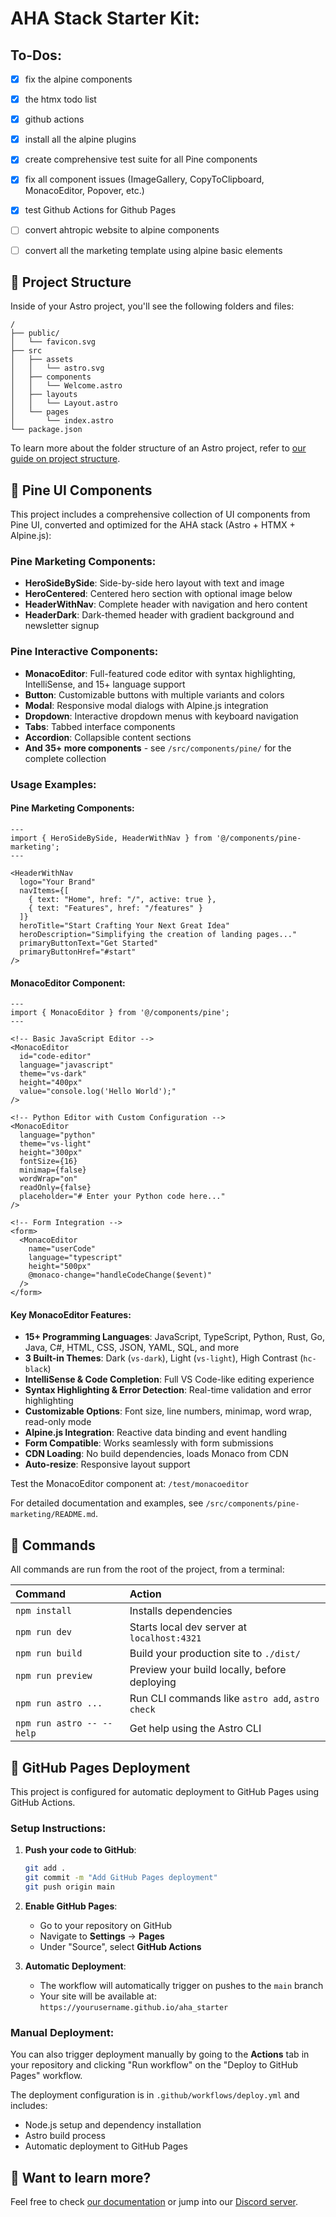 # AHA Stack Starter Kit: 

## To-Dos:
- [x] fix the alpine components
- [x] the htmx todo list
- [x] github actions
- [x] install all the alpine plugins
- [x] create comprehensive test suite for all Pine components
- [x] fix all component issues (ImageGallery, CopyToClipboard, MonacoEditor, Popover, etc.)
- [x] test Github Actions for Github Pages
- [ ] convert ahtropic website to alpine components
- [ ] convert all the marketing template using alpine basic elements


## 🚀 Project Structure

Inside of your Astro project, you'll see the following folders and files:

```text
/
├── public/
│   └── favicon.svg
├── src
│   ├── assets
│   │   └── astro.svg
│   ├── components
│   │   └── Welcome.astro
│   ├── layouts
│   │   └── Layout.astro
│   └── pages
│       └── index.astro
└── package.json
```

To learn more about the folder structure of an Astro project, refer to [our guide on project structure](https://docs.astro.build/en/basics/project-structure/).

## 🎨 Pine UI Components

This project includes a comprehensive collection of UI components from Pine UI, converted and optimized for the AHA stack (Astro + HTMX + Alpine.js):

### Pine Marketing Components:
- **HeroSideBySide**: Side-by-side hero layout with text and image
- **HeroCentered**: Centered hero section with optional image below  
- **HeaderWithNav**: Complete header with navigation and hero content
- **HeaderDark**: Dark-themed header with gradient background and newsletter signup

### Pine Interactive Components:
- **MonacoEditor**: Full-featured code editor with syntax highlighting, IntelliSense, and 15+ language support
- **Button**: Customizable buttons with multiple variants and colors
- **Modal**: Responsive modal dialogs with Alpine.js integration
- **Dropdown**: Interactive dropdown menus with keyboard navigation
- **Tabs**: Tabbed interface components
- **Accordion**: Collapsible content sections
- **And 35+ more components** - see `/src/components/pine/` for the complete collection

### Usage Examples:

#### Pine Marketing Components:
```astro
---
import { HeroSideBySide, HeaderWithNav } from '@/components/pine-marketing';
---

<HeaderWithNav
  logo="Your Brand"
  navItems={[
    { text: "Home", href: "/", active: true },
    { text: "Features", href: "/features" }
  ]}
  heroTitle="Start Crafting Your Next Great Idea"
  heroDescription="Simplifying the creation of landing pages..."
  primaryButtonText="Get Started"
  primaryButtonHref="#start"
/>
```

#### MonacoEditor Component:
```astro
---
import { MonacoEditor } from '@/components/pine';
---

<!-- Basic JavaScript Editor -->
<MonacoEditor 
  id="code-editor"
  language="javascript"
  theme="vs-dark"
  height="400px"
  value="console.log('Hello World');"
/>

<!-- Python Editor with Custom Configuration -->
<MonacoEditor 
  language="python"
  theme="vs-light"
  height="300px"
  fontSize={16}
  minimap={false}
  wordWrap="on"
  readOnly={false}
  placeholder="# Enter your Python code here..."
/>

<!-- Form Integration -->
<form>
  <MonacoEditor 
    name="userCode"
    language="typescript"
    height="500px"
    @monaco-change="handleCodeChange($event)"
  />
</form>
```

#### Key MonacoEditor Features:
- **15+ Programming Languages**: JavaScript, TypeScript, Python, Rust, Go, Java, C#, HTML, CSS, JSON, YAML, SQL, and more
- **3 Built-in Themes**: Dark (`vs-dark`), Light (`vs-light`), High Contrast (`hc-black`)
- **IntelliSense & Code Completion**: Full VS Code-like editing experience
- **Syntax Highlighting & Error Detection**: Real-time validation and error highlighting
- **Customizable Options**: Font size, line numbers, minimap, word wrap, read-only mode
- **Alpine.js Integration**: Reactive data binding and event handling
- **Form Compatible**: Works seamlessly with form submissions
- **CDN Loading**: No build dependencies, loads Monaco from CDN
- **Auto-resize**: Responsive layout support

Test the MonacoEditor component at: `/test/monacoeditor`

For detailed documentation and examples, see `/src/components/pine-marketing/README.md`.

## 🧞 Commands

All commands are run from the root of the project, from a terminal:

| Command                   | Action                                           |
| :------------------------ | :----------------------------------------------- |
| `npm install`             | Installs dependencies                            |
| `npm run dev`             | Starts local dev server at `localhost:4321`      |
| `npm run build`           | Build your production site to `./dist/`          |
| `npm run preview`         | Preview your build locally, before deploying     |
| `npm run astro ...`       | Run CLI commands like `astro add`, `astro check` |
| `npm run astro -- --help` | Get help using the Astro CLI                     |

## 🚀 GitHub Pages Deployment

This project is configured for automatic deployment to GitHub Pages using GitHub Actions.

### Setup Instructions:

1. **Push your code to GitHub**:
   ```bash
   git add .
   git commit -m "Add GitHub Pages deployment"
   git push origin main
   ```

2. **Enable GitHub Pages**:
   - Go to your repository on GitHub
   - Navigate to **Settings** → **Pages**
   - Under "Source", select **GitHub Actions**

3. **Automatic Deployment**:
   - The workflow will automatically trigger on pushes to the `main` branch
   - Your site will be available at: `https://yourusername.github.io/aha_starter`

### Manual Deployment:
You can also trigger deployment manually by going to the **Actions** tab in your repository and clicking "Run workflow" on the "Deploy to GitHub Pages" workflow.

The deployment configuration is in `.github/workflows/deploy.yml` and includes:
- Node.js setup and dependency installation
- Astro build process
- Automatic deployment to GitHub Pages

## 👀 Want to learn more?

Feel free to check [our documentation](https://docs.astro.build) or jump into our [Discord server](https://astro.build/chat).
